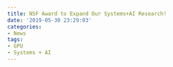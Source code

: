 ```yaml
---
title: NSF Award to Expand Our Systems+AI Research!
date: '2019-05-30 23:29:03'
categories:
- News
tags:
- GPU
- Systems + AI
---
```


